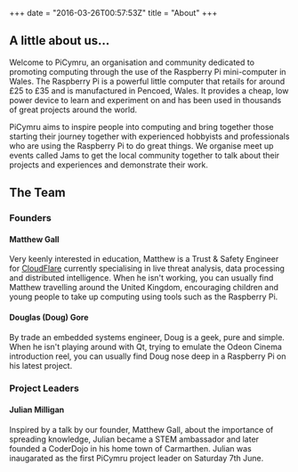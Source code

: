+++
date = "2016-03-26T00:57:53Z"
title = "About"
+++

## A little about us...
Welcome to PiCymru, an organisation and community dedicated to promoting computing through the use of the Raspberry Pi mini-computer in Wales. The Raspberry Pi is a powerful little computer that retails for around £25 to £35 and is manufactured in Pencoed, Wales. It provides a cheap, low power device to learn and experiment on and has been used in thousands of great projects around the world.

PiCymru aims to inspire people into computing and bring together those starting their journey together with experienced hobbyists and professionals who are using the Raspberry Pi to do great things. We organise meet up events called Jams to get the local community together to talk about their projects and experiences and demonstrate their work.

## The Team
### Founders
#### Matthew Gall
Very keenly interested in education, Matthew is a Trust & Safety Engineer for [CloudFlare](https://cloudflare.com) currently specialising in live threat analysis, data processing and distributed intelligence. When he isn't working, you can usually find Matthew travelling around the United Kingdom, encouraging children and young people to take up computing using tools such as the Raspberry Pi.

#### Douglas (Doug) Gore
By trade an embedded systems engineer, Doug is a geek, pure and simple. When he isn't playing around with Qt, trying to emulate the Odeon Cinema introduction reel, you can usually find Doug nose deep in a Raspberry Pi on his latest project.

### Project Leaders
#### Julian Milligan
Inspired by a talk by our founder, Matthew Gall, about the importance of spreading knowledge, Julian became a STEM ambassador and later founded a CoderDojo in his home town of Carmarthen. Julian was inaugarated as the first PiCymru project leader on Saturday 7th June.
